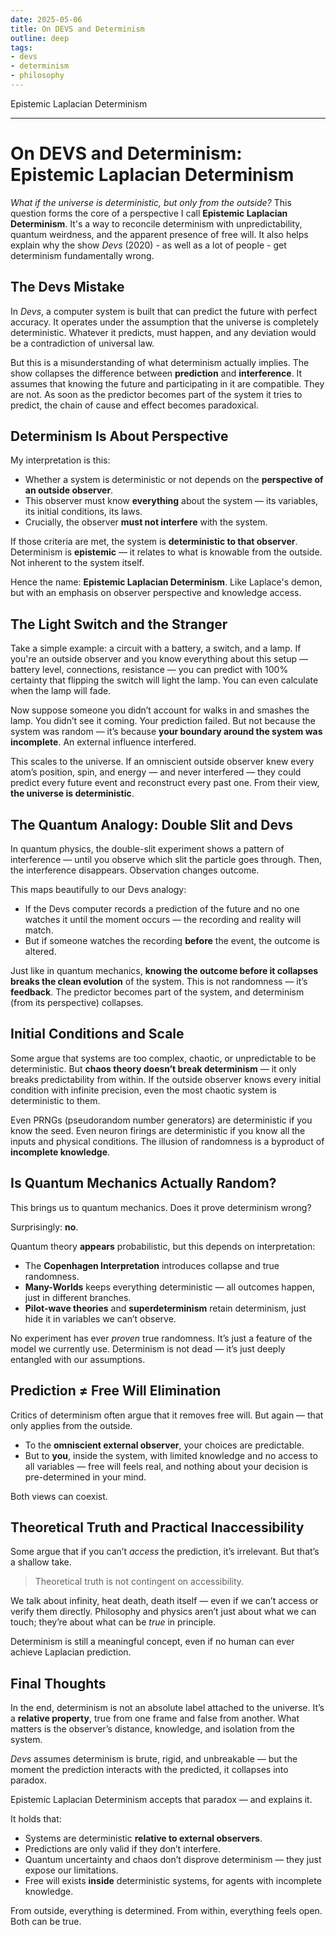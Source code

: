 ```yaml
---
date: 2025-05-06
title: On DEVS and Determinism
outline: deep
tags:
- devs
- determinism
- philosophy
---
```

Epistemic Laplacian Determinism

---

# On DEVS and Determinism: Epistemic Laplacian Determinism

*What if the universe is deterministic, but only from the outside?*
This question forms the core of a perspective I call **Epistemic Laplacian Determinism**. It's a way to reconcile determinism with unpredictability, quantum weirdness, and the apparent presence of free will. It also helps explain why the show *Devs* (2020) - as well as a lot of people - get determinism fundamentally wrong.

## The Devs Mistake

In *Devs*, a computer system is built that can predict the future with perfect accuracy. It operates under the assumption that the universe is completely deterministic. Whatever it predicts, must happen, and any deviation would be a contradiction of universal law.

But this is a misunderstanding of what determinism actually implies. The show collapses the difference between **prediction** and **interference**. It assumes that knowing the future and participating in it are compatible. They are not. As soon as the predictor becomes part of the system it tries to predict, the chain of cause and effect becomes paradoxical.

## Determinism Is About Perspective

My interpretation is this:

* Whether a system is deterministic or not depends on the **perspective of an outside observer**.
* This observer must know **everything** about the system — its variables, its initial conditions, its laws.
* Crucially, the observer **must not interfere** with the system.

If those criteria are met, the system is **deterministic to that observer**. Determinism is **epistemic** — it relates to what is knowable from the outside. Not inherent to the system itself.

Hence the name: **Epistemic Laplacian Determinism**. Like Laplace's demon, but with an emphasis on observer perspective and knowledge access.

## The Light Switch and the Stranger

Take a simple example: a circuit with a battery, a switch, and a lamp. If you're an outside observer and you know everything about this setup — battery level, connections, resistance — you can predict with 100% certainty that flipping the switch will light the lamp. You can even calculate when the lamp will fade.

Now suppose someone you didn’t account for walks in and smashes the lamp. You didn’t see it coming. Your prediction failed. But not because the system was random — it’s because **your boundary around the system was incomplete**. An external influence interfered.

This scales to the universe. If an omniscient outside observer knew every atom’s position, spin, and energy — and never interfered — they could predict every future event and reconstruct every past one. From their view, **the universe is deterministic**.

## The Quantum Analogy: Double Slit and Devs

In quantum physics, the double-slit experiment shows a pattern of interference — until you observe which slit the particle goes through. Then, the interference disappears. Observation changes outcome.

This maps beautifully to our Devs analogy:

* If the Devs computer records a prediction of the future and no one watches it until the moment occurs — the recording and reality will match.
* But if someone watches the recording **before** the event, the outcome is altered.

Just like in quantum mechanics, **knowing the outcome before it collapses breaks the clean evolution** of the system. This is not randomness — it’s **feedback**. The predictor becomes part of the system, and determinism (from its perspective) collapses.

## Initial Conditions and Scale

Some argue that systems are too complex, chaotic, or unpredictable to be deterministic. But **chaos theory doesn’t break determinism** — it only breaks predictability from within. If the outside observer knows every initial condition with infinite precision, even the most chaotic system is deterministic to them.

Even PRNGs (pseudorandom number generators) are deterministic if you know the seed. Even neuron firings are deterministic if you know all the inputs and physical conditions. The illusion of randomness is a byproduct of **incomplete knowledge**.

## Is Quantum Mechanics Actually Random?

This brings us to quantum mechanics. Does it prove determinism wrong?

Surprisingly: **no**.

Quantum theory **appears** probabilistic, but this depends on interpretation:

* The **Copenhagen Interpretation** introduces collapse and true randomness.
* **Many-Worlds** keeps everything deterministic — all outcomes happen, just in different branches.
* **Pilot-wave theories** and **superdeterminism** retain determinism, just hide it in variables we can’t observe.

No experiment has ever *proven* true randomness. It’s just a feature of the model we currently use. Determinism is not dead — it’s just deeply entangled with our assumptions.

## Prediction ≠ Free Will Elimination

Critics of determinism often argue that it removes free will. But again — that only applies from the outside.

* To the **omniscient external observer**, your choices are predictable.
* But to **you**, inside the system, with limited knowledge and no access to all variables — free will feels real, and nothing about your decision is pre-determined in your mind.

Both views can coexist.

## Theoretical Truth and Practical Inaccessibility

Some argue that if you can’t *access* the prediction, it’s irrelevant. But that’s a shallow take.

> Theoretical truth is not contingent on accessibility.

We talk about infinity, heat death, death itself — even if we can’t access or verify them directly. Philosophy and physics aren’t just about what we can touch; they’re about what can be *true* in principle.

Determinism is still a meaningful concept, even if no human can ever achieve Laplacian prediction.

## Final Thoughts

In the end, determinism is not an absolute label attached to the universe. It’s a **relative property**, true from one frame and false from another. What matters is the observer’s distance, knowledge, and isolation from the system.

*Devs* assumes determinism is brute, rigid, and unbreakable — but the moment the prediction interacts with the predicted, it collapses into paradox.

Epistemic Laplacian Determinism accepts that paradox — and explains it.

It holds that:

* Systems are deterministic **relative to external observers**.
* Predictions are only valid if they don’t interfere.
* Quantum uncertainty and chaos don’t disprove determinism — they just expose our limitations.
* Free will exists **inside** deterministic systems, for agents with incomplete knowledge.

From outside, everything is determined.
From within, everything feels open.
Both can be true.
